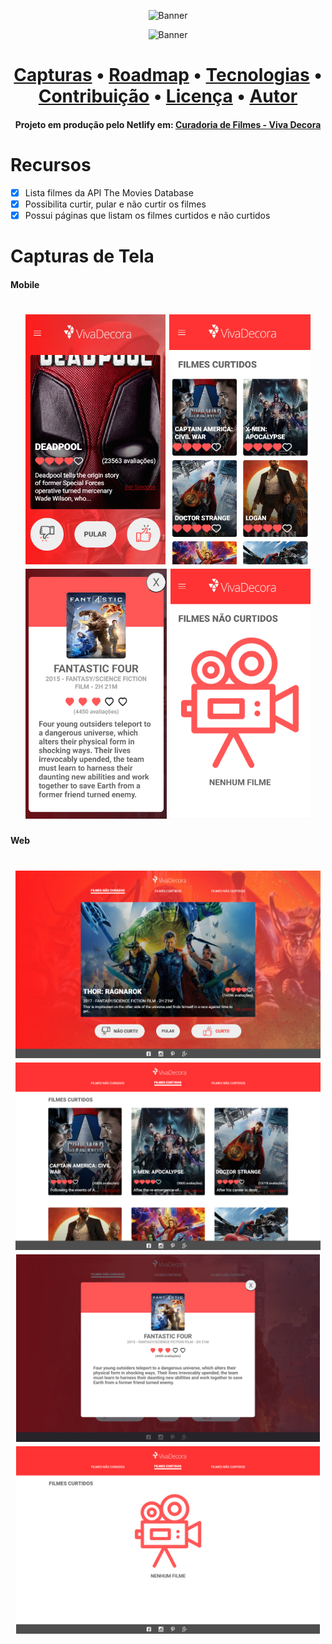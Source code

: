 <p align="center">
  <img src="https://i.imgur.com/ygrKu4r.png" alt="Banner" />
</p>

<p align="center">
  <img src="https://api.netlify.com/api/v1/badges/065cf225-f049-4d38-bdd6-e8b78d115b78/deploy-status" alt="Banner" />
</p>

<h1 align="center">
 <a href="#capturas">Capturas</a> •
 <a href="#roadmap">Roadmap</a> • 
 <a href="#tecnologias">Tecnologias</a> • 
 <a href="#contribuicao">Contribuição</a> • 
 <a href="#licenc-a">Licença</a> • 
 <a href="#autor">Autor</a>
</h1>

<h4 align="center"> 
	Projeto em produção pelo Netlify em: <a href="silly-pare-c55a4b.netlify.app" target="_blank">Curadoria de Filmes - Viva Decora</a>  
</h4>

# Recursos

- [x] Lista filmes da API The Movies Database
- [x] Possibilita curtir, pular e não curtir os filmes
- [x] Possui páginas que listam os filmes curtidos e não curtidos

<h1 id="capturas">
	Capturas de Tela
</h1>

<h4>
	Mobile
</h4>

<h1 align="center" >
  <img alt="home-mobile" title="home-mobile" src="./src/assets/screenshots/home-mobile.PNG" height="400" />
  <img alt="list-mobile" title="list-mobile" src="./src/assets/screenshots/list-mobile.PNG" height="400" />
  <img alt="synopsis-modal-mobile" title="synopsis-modal-mobile" src="./src/assets/screenshots/sy-modal-mobile.PNG" height="400" />
  <img alt="no-movies-mobile" title="no-movies-mobile" src="./src/assets/screenshots/no-movies-mobile.PNG" height="400" />
</h1>

<h4>
	Web
</h4>

<h1 align="center" >
  <img alt="home" title="home" src="./src/assets/screenshots/home.PNG" height="300" />
  <img alt="list" title="list" src="./src/assets/screenshots/list.PNG" height="300" />
  <img alt="synopsis" title="synopsis" src="./src/assets/screenshots/sy-modal.PNG" height="300" />
  <img alt="no-movies" title="no-movies" src="./src/assets/screenshots/no-movies.PNG" height="300" />
</h1>
